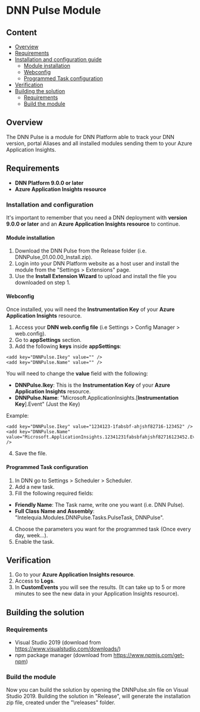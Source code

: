 # DNN Pulse Module

## Content
- [Overview](#overview)
- [Requirements](#requirements)
- [Installation and configuration guide](#configuration)
  - [Module installation](#module-config)
  - [Webconfig](#webconfig)
  - [Programmed Task configuration](#programmedTask-config)
- [Verification](#verification)
- [Building the solution](#build)
  - [Requirements](#build-requirements)
  - [Build the module](#build-module)

<a name="overview"></a>
## Overview
The DNN Pulse is a module for DNN Platform able to track your DNN version, portal Aliases and all installed modules sending them to your Azure Application Insights.

<a name="requirements"></a>
## Requirements 

* **DNN Platform 9.0.0 or later**
* **Azure Application Insights resource**

<a name="configuration"></a>
### Installation and configuration

It's important to remember that you need a DNN deployment with **version 9.0.0 or later**  and an **Azure Application Insights resource** to continue.

<a name="module-config"></a>
#### Module installation

1. Download the DNN Pulse from the Release folder (i.e. DNNPulse_01.00.00_Install.zip).
2. Login into your DNN Platform website as a host user and install the module from the "Settings > Extensions" page.
3. Use the **Install Extension Wizard** to upload and install the file you downloaded on step 1.

<a name="webconfig"></a>
#### Webconfig

Once installed, you will need the **Instrumentation Key** of your **Azure Application Insights** resource.

1. Access your **DNN web.config file** (i.e Settings > Config Manager > web.config).
2. Go to **appSettings** section.
3. Add the following **keys** inside **appSettings**:

```
<add key="DNNPulse.Ikey" value="" />
<add key="DNNPulse.Name" value="" />
```

You will need to change the **value** field with the following:

* **DNNPulse.Ikey**: This is the **Instrumentation Key** of your **Azure Application Insights** resource. 
* **DNNPulse.Name**: "Microsoft.ApplicationInsights.[**Instrumentation Key**].Event" (Just the Key)

Example:

```
<add key="DNNPulse.Ikey" value="1234123-1fabsbf-ahjshf82716-123452" />
<add key="DNNPulse.Name" value="Microsoft.ApplicationInsights.12341231fabsbfahjshf82716123452.Event" />
```
4. Save the file.

<a name="programmedTask-config"></a>
#### Programmed Task configuration

1. In DNN go to Settings > Scheduler > Scheduler.
2. Add a new task.
3. Fill the following required fields:
* **Friendly Name**: The Task name, write one you want (i.e. DNN Pulse).
* **Full Class Name and Assembly**: "Intelequia.Modules.DNNPulse.Tasks.PulseTask, DNNPulse".
4. Choose the parameters you want for the programmed task (Once every day, week...).
5. Enable the task.

<a name="verification"></a>
## Verification

1. Go to your **Azure Application Insights resource**.
2. Access to **Logs**.
3. In **CustomEvents** you will see the results. (It can take up to 5 or more minutes to see the new data in your Application Insights resource).

<a name="build"></a>
## Building the solution
<a name="build-requirements"></a>
### Requirements
* Visual Studio 2019 (download from https://www.visualstudio.com/downloads/)
* npm package manager (download from https://www.npmjs.com/get-npm)
<a name="build-module"></a>
### Build the module
Now you can build the solution by opening the DNNPulse.sln file on Visual Studio 2019. Building the solution in "Release", will generate the installation zip file, created under the "\releases" folder.
